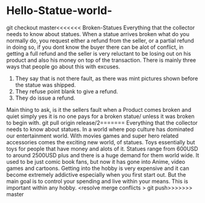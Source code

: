 # Hello-Statue-world-
git checkout master<<<<<<< Broken-Statues
Everything that the collector needs to know about statues. 
When a statue arrives broken what do you normally do, you request either a refund from the seller, or a partial refund in doing so, if you dont know the buyer there can be alot of conflict, in getting a full refund and the seller is very reluctant to be losing out on his product and also his money on top of the transaction. There is mainly three ways that people go about this with excuses. 

1. They say that is not there fault, as there was mint pictures shown before the statue was shipped. 
2. They refuse point blank to give a refund. 
3. They do issue a refund. 

Main thing to ask, is it the sellers fault when a Product comes broken and quiet simply yes it is no one pays for a broken statue/ unless it was broken to begin with. 
git pull origin release/2=======
Everything that the collector needs to know about statues. In a world where pop culture has dominated our entertainment world. With movies games and super hero related accessories comes the exciting new world, of statues. Toys essentially but toys for people that have money and alots of it. Statues range from 600USD to around 2500USD plus  and there is a huge demand for them world wide. It used to be just comic book fans, but now it has gone into Anime, video games and cartoons. Getting into the hobby is very expensive and it can become extremely addictive especially when you first start out. But the main goal is to control your spending and live within your means. This is important within  any hobby. 
&lt;resolve merge conflicts &gt;
git push>>>>>>> master

